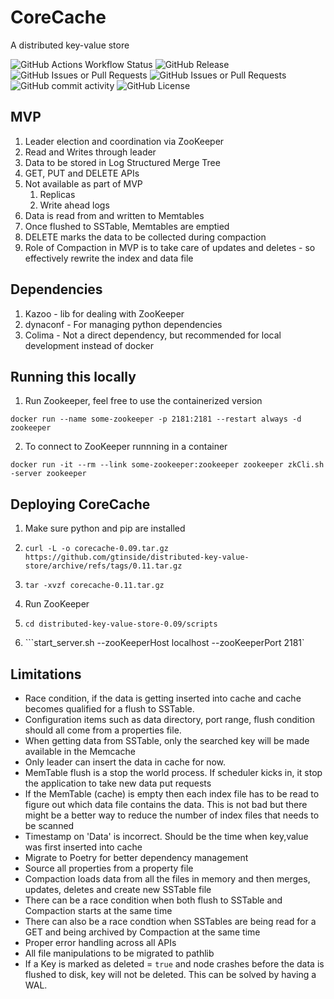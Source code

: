 # CoreCache
A distributed key-value store

![GitHub Actions Workflow Status](https://img.shields.io/github/actions/workflow/status/gtinside/distributed-key-value-store/validate.yaml?style=plastic&label=Unit%20Tests) ![GitHub Release](https://img.shields.io/github/v/release/gtinside/distributed-key-value-store?style=plastic&color=red) ![GitHub Issues or Pull Requests](https://img.shields.io/github/issues/gtinside/distributed-key-value-store?style=plastic) ![GitHub Issues or Pull Requests](https://img.shields.io/github/issues-pr-closed/gtinside/distributed-key-value-store?style=plastic&color=blue) ![GitHub commit activity](https://img.shields.io/github/commit-activity/w/gtinside/distributed-key-value-store?style=plastic&color=orange) ![GitHub License](https://img.shields.io/github/license/gtinside/distributed-key-value-store?style=plastic)



## MVP
1. Leader election and coordination via ZooKeeper
2. Read and Writes through leader 
4. Data to be stored in Log Structured Merge Tree
5. GET, PUT and DELETE APIs
6. Not available as part of MVP
    1. Replicas
    2. Write ahead logs
7. Data is read from and written to Memtables
8. Once flushed to SSTable, Memtables are emptied
9. DELETE marks the data to be collected during compaction
10. Role of Compaction in MVP is to take care of updates and deletes - so effectively rewrite the index and data file


## Dependencies
1. Kazoo - lib for dealing with ZooKeeper
2. dynaconf - For managing python dependencies
3. Colima - Not a direct dependency, but recommended for local development instead of docker


## Running this locally
1. Run Zookeeper, feel free to use the containerized version
```
docker run --name some-zookeeper -p 2181:2181 --restart always -d zookeeper
```
2. To connect to ZooKeeper runnning in a container
```
docker run -it --rm --link some-zookeeper:zookeeper zookeeper zkCli.sh -server zookeeper
```

## Deploying CoreCache
1. Make sure python and pip are installed
2. ```curl -L -o corecache-0.09.tar.gz https://github.com/gtinside/distributed-key-value-store/archive/refs/tags/0.11.tar.gz```

3. ```tar -xvzf corecache-0.11.tar.gz```
4. Run ZooKeeper
5. ```cd distributed-key-value-store-0.09/scripts```
6. ```start_server.sh --zooKeeperHost localhost --zooKeeperPort 2181`


## Limitations
- Race condition, if the data is getting inserted into cache and cache becomes qualified for a flush to SSTable. 
- Configuration items such as data directory, port range, flush condition should all come from a properties file.
- When getting data from SSTable, only the searched key will be made available in the Memcache
- Only leader can insert the data in cache for now.
- MemTable flush is a stop the world process. If scheduler kicks in, it stop the application to take new data put requests
- If the MemTable (cache) is empty then each index file has to be read to figure out which data file contains the data. This is not bad but there might be a better way to reduce the number of index files that needs to be scanned
- Timestamp on 'Data' is incorrect. Should be the time when key,value was first inserted into cache
- Migrate to Poetry for better dependency management
- Source all properties from a property file
- Compaction loads data from all the files in memory and then merges, updates, deletes and create new SSTable file
- There can be a race condition when both flush to SSTable and Compaction starts at the same time
- There can also be a race condtion when SSTables are being read for a GET and being archived by Compaction at the same time 
- Proper error handling across all APIs
- All file manipulations to be migrated to pathlib
- If a Key is marked as deleted = `true` and node crashes before the data is flushed to disk, key will not be deleted. This can be solved by having a WAL. 